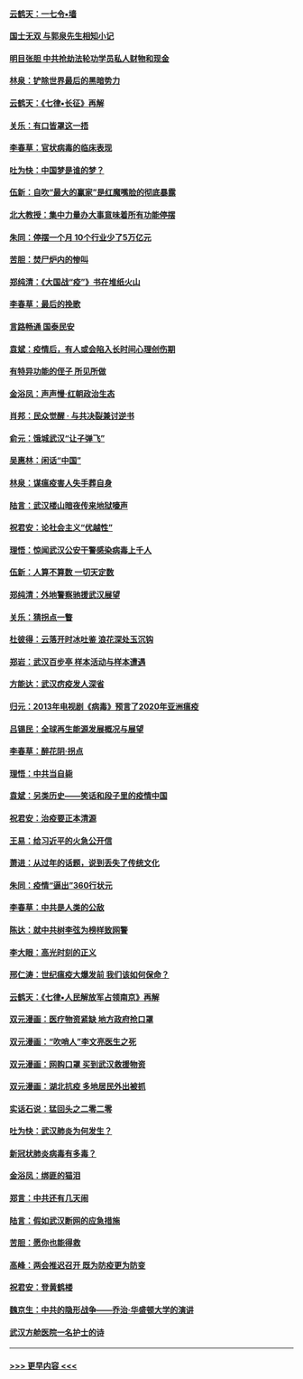 #### [云鹤天：一七令▪墙](../pages/nsc993/n11910627.md?t=03031102) 
#### [国士无双 与郭泉先生相知小记](../pages/nsc993/n11910613.md?t=03031102) 
#### [明目张胆 中共抢劫法轮功学员私人财物和现金](../pages/nsc993/n11910262.md?t=03031102) 
#### [林泉：铲除世界最后的黑暗势力](../pages/nsc993/n11909320.md?t=03031102) 
#### [云鹤天：《七律▪长征》再解](../pages/nsc993/n11909327.md?t=03031102) 
#### [关乐：有口皆罩这一捂](../pages/nsc993/n11908393.md?t=03031102) 
#### [李春草：官状病毒的临床表现](../pages/nsc993/n11908339.md?t=03031102) 
#### [吐为快：中国梦是谁的梦？](../pages/nsc993/n11906564.md?t=03031102) 
#### [伍新：自吹“最大的赢家”是红魔嘴脸的彻底暴露](../pages/nsc993/n11906407.md?t=03031102) 
#### [北大教授：集中力量办大事意味着所有功能停摆](../pages/nsc993/n11904800.md?t=03031102) 
#### [朱同：停摆一个月 10个行业少了5万亿元](../pages/nsc993/n11904498.md?t=03031102) 
#### [苦胆：焚尸炉内的惨叫](../pages/nsc993/n11904479.md?t=03031102) 
#### [郑纯清：《大国战“疫”》书在堆纸火山](../pages/nsc993/n11904450.md?t=03031102) 
#### [李春草：最后的挽歌](../pages/nsc993/n11904441.md?t=03031102) 
#### [言路畅通 国泰民安](../pages/nsc993/n11904222.md?t=03031102) 
#### [袁斌：疫情后，有人或会陷入长时间心理创伤期](../pages/nsc993/n11901514.md?t=03031102) 
#### [有特异功能的侄子 所见所做](../pages/nsc993/n11901154.md?t=03031102) 
#### [金浴凤：声声慢‧红朝政治生态](../pages/nsc993/n11899553.md?t=03031102) 
#### [肖邦：民众觉醒 · 与共决裂兼讨逆书](../pages/nsc993/n11898435.md?t=03031102) 
#### [俞元：饿城武汉“让子弹飞”](../pages/nsc993/n11898344.md?t=03031102) 
#### [吴惠林：闲话“中国”](../pages/nsc993/n11898182.md?t=03031102) 
#### [林泉：谋瘟疫害人失手葬自身](../pages/nsc993/n11897892.md?t=03031102) 
#### [陆言：武汉楼山暗夜传来地狱嚎声](../pages/nsc993/n11897033.md?t=03031102) 
#### [祝君安：论社会主义“优越性”](../pages/nsc993/n11897005.md?t=03031102) 
#### [理悟：惊闻武汉公安干警感染病毒上千人](../pages/nsc993/n11896947.md?t=03031102) 
#### [伍新：人算不算数 一切天定数](../pages/nsc993/n11893372.md?t=03031102) 
#### [郑纯清：外地警察驰援武汉展望](../pages/nsc993/n11893115.md?t=03031102) 
#### [关乐：猜拐点一瞥](../pages/nsc993/n11893020.md?t=03031102) 
#### [杜彼得：云落开时冰吐鉴 浪花深处玉沉钩](../pages/nsc993/n11892107.md?t=03031102) 
#### [郑岩：武汉百步亭 样本活动与样本遭遇](../pages/nsc993/n11892310.md?t=03031102) 
#### [方能达：武汉疠疫发人深省](../pages/nsc993/n11891376.md?t=03031102) 
#### [归元：2013年电视剧《病毒》预言了2020年亚洲瘟疫](../pages/nsc993/n11891126.md?t=03031102) 
#### [吕锡民：全球再生能源发展概况与展望](../pages/nsc993/n11890613.md?t=03031102) 
#### [李春草：醉花阴·拐点](../pages/nsc993/n11890567.md?t=03031102) 
#### [理悟：中共当自毙](../pages/nsc993/n11890559.md?t=03031102) 
#### [袁斌：另类历史——笑话和段子里的疫情中国](../pages/nsc993/n11889243.md?t=03031102) 
#### [祝君安：治疫要正本清源](../pages/nsc993/n11889085.md?t=03031102) 
#### [王易：给习近平的火急公开信](../pages/nsc993/n11888225.md?t=03031102) 
#### [萧进：从过年的话题，说到丢失了传统文化](../pages/nsc993/n11887732.md?t=03031102) 
#### [朱同：疫情“逼出”360行状元](../pages/nsc993/n11887678.md?t=03031102) 
#### [李春草：中共是人类的公敌](../pages/nsc993/n11887656.md?t=03031102) 
#### [陈达：就中共树李弦为榜样致网警](../pages/nsc993/n11887625.md?t=03031102) 
#### [李大眼：高光时刻的正义](../pages/nsc993/n11887585.md?t=03031102) 
#### [邢仁涛：世纪瘟疫大爆发前 我们该如何保命？](../pages/nsc993/n11887535.md?t=03031102) 
#### [云鹤天：《七律▪人民解放军占领南京》再解](../pages/nsc993/n11887524.md?t=03031102) 
#### [双元漫画：医疗物资紧缺 地方政府抢口罩](../pages/nsc993/n11884744.md?t=03031102) 
#### [双元漫画：“吹哨人”李文亮医生之死](../pages/nsc993/n11884705.md?t=03031102) 
#### [双元漫画：网购口罩 买到武汉救援物资](../pages/nsc993/n11884670.md?t=03031102) 
#### [双元漫画：湖北抗疫 多地居民外出被抓](../pages/nsc993/n11884643.md?t=03031102) 
#### [实话石说：猛回头之二零二零](../pages/nsc993/n11883968.md?t=03031102) 
#### [吐为快：武汉肺炎为何发生？](../pages/nsc993/n11882180.md?t=03031102) 
#### [新冠状肺炎病毒有多毒？](../pages/nsc993/n11881790.md?t=03031102) 
#### [金浴凤：绑匪的猫泪](../pages/nsc993/n11880664.md?t=03031102) 
#### [郑言：中共还有几天闹](../pages/nsc993/n11880645.md?t=03031102) 
#### [陆言：假如武汉断网的应急措施](../pages/nsc993/n11880619.md?t=03031102) 
#### [苦胆：愿你也能得救](../pages/nsc993/n11880601.md?t=03031102) 
#### [高峰：两会推迟召开  既为防疫更为防变](../pages/nsc993/n11879977.md?t=03031102) 
#### [祝君安：登黄鹤楼](../pages/nsc993/n11880583.md?t=03031102) 
#### [魏京生：中共的隐形战争——乔治‧华盛顿大学的演讲](../pages/nsc993/n11879765.md?t=03031102) 
#### [武汉方舱医院一名护士的诗](../pages/nsc993/n11878480.md?t=03031102) 

----
#### [ >>> 更早内容 <<< ](../indexes/nsc993-earlier.md)
